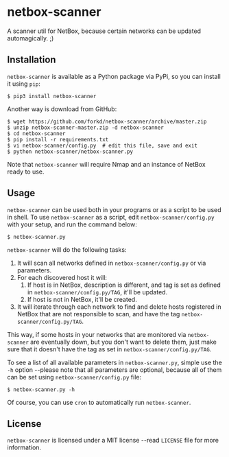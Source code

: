 # netbox-scanner
A scanner util for NetBox, because certain networks can be updated automagically.  ;)

## Installation
`netbox-scanner` is available as a Python package via PyPi, so you can install it using `pip`:

    $ pip3 install netbox-scanner

Another way is download from GitHub:

    $ wget https://github.com/forkd/netbox-scanner/archive/master.zip
    $ unzip netbox-scanner-master.zip -d netbox-scanner
    $ cd netbox-scanner
    $ pip install -r requirements.txt
    $ vi netbox-scanner/config.py  # edit this file, save and exit
    $ python netbox-scanner/netbox-scanner.py

Note that `netbox-scanner` will require Nmap and an instance of NetBox ready to use.

## Usage
`netbox-scanner` can be used both in your programs or as a script to be used in shell.  To use `netbox-scanner` as a script, edit `netbox-scanner/config.py` with your setup, and run the command below:

    $ netbox-scanner.py

`netbox-scanner` will do the following tasks:

1. It will scan all networks defined in `netbox-scanner/config.py` or via parameters.
2. For each discovered host it will:
    1. If host is in NetBox, description is different, and tag is set as defined in `netbox-scanner/config.py/TAG`, it'll be updated.
    2. If host is not in NetBox, it'll be created.
3. It will iterate through each network to find and delete hosts registered in NetBox that are not responsible to scan, and have the tag `netbox-scanner/config.py/TAG`.

This way, if some hosts in your networks that are monitored via `netbox-scanner` are eventually down, but you don't want to delete them, just make sure that it doesn't have the tag as set in `netbox-scanner/config.py/TAG`.

To see a list of all available parameters in `netbox-scanner.py`, simple use the `-h` option --please note that all parameters are optional, because all of them can be set using `netbox-scanner/config.py` file:

    $ netbox-scanner.py -h

Of course, you can use `cron` to automatically run `netbox-scanner`.

## License
`netbox-scanner` is licensed under a MIT license --read `LICENSE` file for more information.
